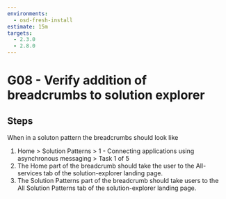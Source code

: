 ```yaml
---
environments:
  - osd-fresh-install
estimate: 15m
targets:
  - 2.3.0
  - 2.8.0
---
```


# G08 - Verify addition of breadcrumbs to solution explorer

## Steps

When in a soluton pattern the breadcrumbs should look like

1. Home > Solution Patterns > 1 - Connecting applications using asynchronous messaging > Task 1 of 5
2. The Home part of the breadcrumb should take the user to the All-services tab of the solution-explorer landing page.
3. The Solution Patterns part of the breadcrumb should take users to the All Solution Patterns tab of the solution-explorer landing page.
